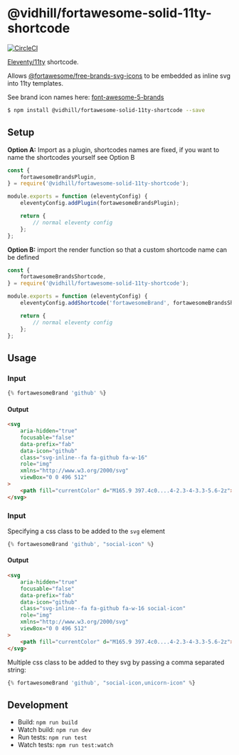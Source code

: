 # @vidhill/fortawesome-solid-11ty-shortcode

[![CircleCI](https://circleci.com/gh/vidhill/fortawesome-brands-svg-11ty-shortcode/tree/main.svg?style=shield)](https://circleci.com/gh/vidhill/fortawesome-brands-svg-11ty-shortcode/tree/main)

[Eleventy/11ty](https://www.11ty.dev/) shortcode.

Allows [@fortawesome/free-brands-svg-icons](https://www.npmjs.com/package/@fortawesome/free-brands-svg-icons) to be embedded as inline svg into 11ty templates.

See brand icon names here: [font-awesome-5-brands](https://fortawesome.com/sets/font-awesome-5-brands)

```bash
$ npm install @vidhill/fortawesome-solid-11ty-shortcode --save
```

## Setup

**Option A:** Import as a plugin, shortcodes names are fixed, if you want to name the shortcodes yourself see Option B

```javascript
const {
    fortawesomeBrandsPlugin,
} = require('@vidhill/fortawesome-solid-11ty-shortcode');

module.exports = function (eleventyConfig) {
    eleventyConfig.addPlugin(fortawesomeBrandsPlugin);

    return {
        // normal eleventy config
    };
};
```

**Option B:** import the render function so that a custom shortcode name can be defined

```javascript
const {
    fortawesomeBrandsShortcode,
} = require('@vidhill/fortawesome-solid-11ty-shortcode');

module.exports = function (eleventyConfig) {
    eleventyConfig.addShortcode('fortawesomeBrand', fortawesomeBrandsShortcode);

    return {
        // normal eleventy config
    };
};
```

## Usage

### Input

```javascript
{% fortawesomeBrand 'github' %}
```

#### Output

```html
<svg
    aria-hidden="true"
    focusable="false"
    data-prefix="fab"
    data-icon="github"
    class="svg-inline--fa fa-github fa-w-16"
    role="img"
    xmlns="http://www.w3.org/2000/svg"
    viewBox="0 0 496 512"
>
    <path fill="currentColor" d="M165.9 397.4c0....4-2.3-4-3.3-5.6-2z"></path>
</svg>
```

### Input

Specifying a css class to be added to the `svg` element

```javascript
{% fortawesomeBrand 'github', "social-icon" %}
```

#### Output

```html
<svg
    aria-hidden="true"
    focusable="false"
    data-prefix="fab"
    data-icon="github"
    class="svg-inline--fa fa-github fa-w-16 social-icon"
    role="img"
    xmlns="http://www.w3.org/2000/svg"
    viewBox="0 0 496 512"
>
    <path fill="currentColor" d="M165.9 397.4c0....4-2.3-4-3.3-5.6-2z"></path>
</svg>
```

Multiple css class to be added to they svg by passing a comma separated string:

```javascript
{% fortawesomeBrand 'github', "social-icon,unicorn-icon" %}
```

## Development

-   Build: `npm run build`
-   Watch build: `npm run dev`
-   Run tests: `npm run test`
-   Watch tests: `npm run test:watch`

